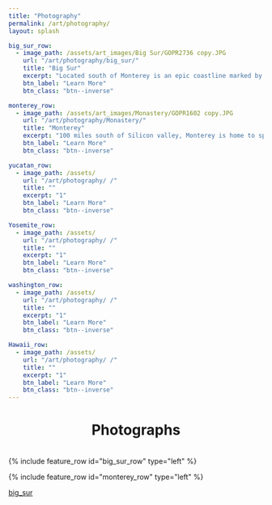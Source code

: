 ```yaml
---
title: "Photography"
permalink: /art/photography/
layout: splash

big_sur_row:
  - image_path: /assets/art_images/Big Sur/GOPR2736 copy.JPG
    url: "/art/photography/big_sur/"
    title: "Big Sur"
    excerpt: "Located south of Monterey is an epic coastline marked by steep cliffs, Redwood trees, and lush kelp forests. Welcome to Big Sur, California. Big Sur is my favorite place to freedive in the whole world."
    btn_label: "Learn More"
    btn_class: "btn--inverse"

monterey_row:
  - image_path: /assets/art_images/Monastery/GOPR1602 copy.JPG
    url: "/art/photography/Monastery/"
    title: "Monterey"
    excerpt: "100 miles south of Silicon valley, Monterey is home to spectacular kelp forests and cold water."
    btn_label: "Learn More"
    btn_class: "btn--inverse"

yucatan_row:
  - image_path: /assets/
    url: "/art/photography/ /"
    title: ""
    excerpt: "1"
    btn_label: "Learn More"
    btn_class: "btn--inverse"

Yosemite_row:
  - image_path: /assets/
    url: "/art/photography/ /"
    title: ""
    excerpt: "1"
    btn_label: "Learn More"
    btn_class: "btn--inverse"

washington_row:
  - image_path: /assets/
    url: "/art/photography/ /"
    title: ""
    excerpt: "1"
    btn_label: "Learn More"
    btn_class: "btn--inverse"

Hawaii_row:
  - image_path: /assets/
    url: "/art/photography/ /"
    title: ""
    excerpt: "1"
    btn_label: "Learn More"
    btn_class: "btn--inverse"
---
```

<h1 style="text-align: center;">Photographs</h1>
<br>
{% include feature_row id="big_sur_row" type="left" %}

{% include feature_row id="monterey_row" type="left" %}

[big_sur](/art/photography/big_sur/)